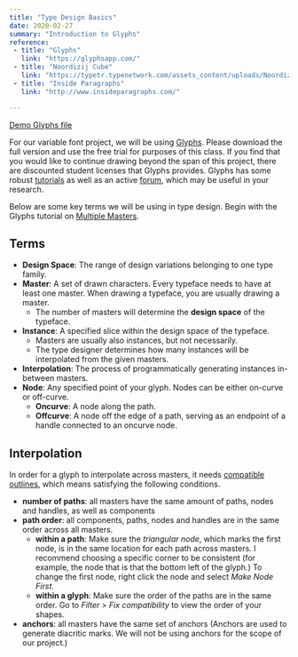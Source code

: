 ```yaml
---
title: "Type Design Basics"
date: 2020-02-27
summary: "Introduction to Glyphs"
reference: 
 - title: "Glyphs"
   link: "https://glyphsapp.com/"
 - title: "Noordizij Cube"
   link: "https://typetr.typenetwork.com/assets_content/uploads/NoordizijCube12.gif"
 - title: "Inside Paragraphs"
   link: "http://www.insideparagraphs.com/"

---
```


[Demo Glyphs file](https://github.com/risd-web/webtype-demos/tree/master/03-variable-font)

For our variable font project, we will be using [Glyphs](https://glyphsapp.com/).
Please download the full version and use the free trial for purposes of this class.
If you find that you would like to continue drawing beyond the span of this project, there are discounted student licenses that Glyphs provides.
Glyphs has some robust [tutorials](https://glyphsapp.com/tutorials) as well as an active [forum](https://forum.glyphsapp.com/), which may be useful in your research.

Below are some key terms we will be using in type design.
Begin with the Glyphs tutorial on [Multiple Masters](https://glyphsapp.com/tutorials/multiple-masters-part-1-setting-up-masters).

## Terms

- **Design Space**: The range of design variations belonging to one type family.
- **Master**: A set of drawn characters. Every typeface needs to have at least one master. When drawing a typeface, you are usually drawing a master.
  - The number of masters will determine the **design space** of the typeface.
- **Instance**: A specified slice within the design space of the typeface. 
  - Masters are usually also instances, but not necessarily.
  - The type designer determines how many instances will be interpolated from the given masters.
- **Interpolation**: The process of programmatically generating instances in-between masters.
- **Node**: Any specified point of your glyph. Nodes can be either on-curve or off-curve.
  - **Oncurve**: A node along the path.
  - **Offcurve**: A node off the edge of a path, serving as an endpoint of a handle connected to an oncurve node.

## Interpolation
In order for a glyph to interpolate across masters, it needs [compatible outlines](https://glyphsapp.com/tutorials/multiple-masters-part-2-keeping-your-outlines-compatible), which means satisfying the following conditions.
  - **number of paths**: all masters have the same amount of paths, nodes and handles, as well as components
  - **path order**: all components, paths, nodes and handles are in the same order across all masters. 
    - **within a path**: Make sure the *triangular node*, which marks the first node, is in the same location for each path across masters. I recommend choosing a specific corner to be consistent (for example, the node that is that the bottom left of the glyph.) To change the first node, right click the node and select *Make Node First*. 
    - **within a glyph**: Make sure the order of the paths are in the same order. Go to *Filter* > *Fix compatibility* to view the order of your shapes.
  - **anchors**: all masters have the same set of anchors (Anchors are used to generate diacritic marks. We will not be using anchors for the scope of our project.)



